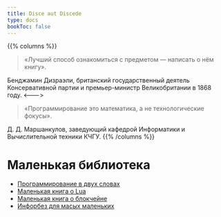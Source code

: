 ```yaml
---
title: Disce aut Discede
type: docs
bookToc: false
---
```

{{% columns %}}
> «Лучший способ ознакомиться с предметом — написать о нём книгу».

Бенджамин Дизраэли, британский государственный деятель Консервативной партии и премьер-министр Великобритании в 1868 году.
<--->
> «Программирование это математика, а не технологические фокусы».

Д. Д. Маршанкулов, заведующий кафедрой Информатики и Вычислительной техники КЧГУ.
{{% /columns %}}

# Маленькая библиотека
- [Программирование в двух словах](programming)
- [Маленькая книга о Lua](lua)
- [Маленькая книга о блокчейне](blockchain)
- [Инфорбез для масых маленьких](infosecurity)